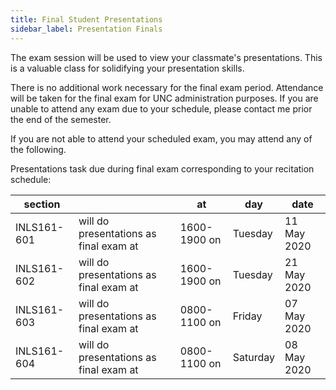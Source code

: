 ```yaml
---
title: Final Student Presentations
sidebar_label: Presentation Finals
---
```



The exam session will be used to view your classmate's presentations. This is a valuable class for solidifying
your presentation skills.

There is no additional work necessary for the final exam period. Attendance will be taken for the final exam for UNC administration purposes. If you are unable to attend any exam due to your schedule, please contact me prior the end of the semester.

If you are not able to attend your scheduled exam, you may attend any of the following.

Presentations task due during final exam corresponding to your recitation schedule:

section     |                                        | at           | day       | date
---         | ---                                    |---           |---        |---
INLS161-601 | will do presentations as final exam at | 1600-1900 on | Tuesday   | 11 May 2020
INLS161-602 | will do presentations as final exam at | 1600-1900 on | Tuesday   | 21 May 2020
INLS161-603 | will do presentations as final exam at | 0800-1100 on | Friday    | 07 May 2020
INLS161-604 | will do presentations as final exam at | 0800-1100 on | Saturday  | 08 May 2020
